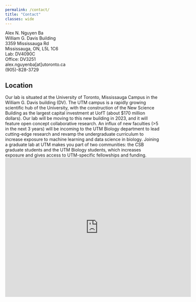 ```yaml
---
permalink: /contact/
title: "Contact"
classes: wide 
---
```


Alex N. Nguyen Ba<br>
William G. Davis Building<br>
3359 Mississauga Rd<br>
Mississauga, ON, L5L 1C6<br>
Lab: DV4090C<br>
Office: DV3251<br>
<i class='far fa-envelope'></i> alex.nguyenba[at]utoronto.ca<br>
<i class='fas fa-phone'></i> (905)-828-3729<br>

<h2>Location</h2>
Our lab is situated at the University of Toronto, Mississauga Campus in the William G. Davis building (DV). The UTM campus is a rapidly growing scientific hub of the University, with the construction of the New Science Building as the largest capital investment at UofT (about $170 million dollars). Our lab will be moving to this new building in 2023, and it will feature open concept collaborative research. An influx of new faculties (>5 in the next 3 years) will be incoming to the UTM Biology department to lead cutting-edge research and revamp the undergraduate curriculum to increase exposure to machine learning and data science in biology. Joining a graduate lab at UTM makes you part of two communities: the CSB graduate students and the UTM Biology students, which increases exposure and gives access to UTM-specific fellowships and funding.
<br>
<iframe src="https://www.google.com/maps/embed?pb=!1m18!1m12!1m3!1d2891.808232768449!2d-79.66415248433462!3d43.5480391791251!2m3!1f0!2f0!3f0!3m2!1i1024!2i768!4f13.1!3m3!1m2!1s0x882b43e325367a81%3A0x90d48dba016efbe9!2sWilliam%20G.%20Davis%20Building%2C%20Mississauga%2C%20ON%2C%20Canada!5e0!3m2!1sen!2sus!4v1586820156440!5m2!1sen!2sus" width="600" height="450" frameborder="0" style="border:0;" allowfullscreen="" aria-hidden="false" tabindex="0"></iframe>
